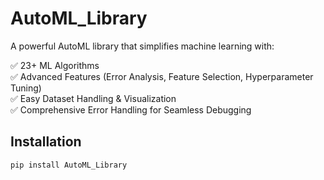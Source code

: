# AutoML_Library
A powerful AutoML library that simplifies machine learning with:

✅ 23+ ML Algorithms  
✅ Advanced Features (Error Analysis, Feature Selection, Hyperparameter Tuning)  
✅ Easy Dataset Handling & Visualization  
✅ Comprehensive Error Handling for Seamless Debugging  

## Installation
```bash
pip install AutoML_Library
